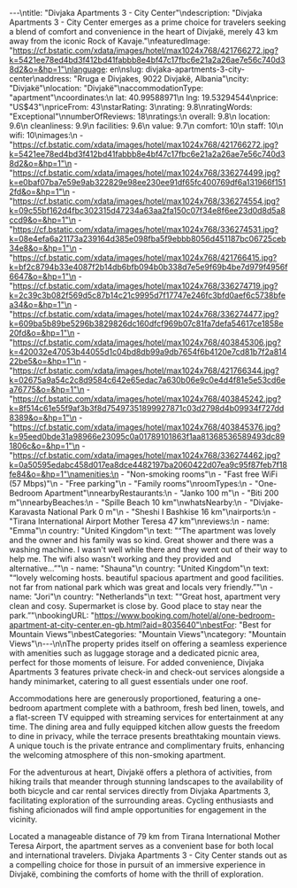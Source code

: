 ---\ntitle: "Divjaka Apartments 3 - City Center"\ndescription: "Divjaka Apartments 3 - City Center emerges as a prime choice for travelers seeking a blend of comfort and convenience in the heart of Divjakë, merely 43 km away from the iconic Rock of Kavaje."\nfeaturedImage: "https://cf.bstatic.com/xdata/images/hotel/max1024x768/421766272.jpg?k=5421ee78ed4bd3f412bd41fabbb8e4bf47c17fbc6e21a2a26ae7e56c740d38d2&o=&hp=1"\nlanguage: en\nslug: divjaka-apartments-3-city-center\naddress: "Rruga e Divjakes, 9022 Divjakë, Albania"\ncity: "Divjakë"\nlocation: "Divjakë"\naccommodationType: "apartment"\ncoordinates:\n  lat: 40.99588971\n  lng: 19.53294544\nprice: "US$43"\npriceFrom: 43\nstarRating: 3\nrating: 9.8\nratingWords: "Exceptional"\nnumberOfReviews: 18\nratings:\n  overall: 9.8\n  location: 9.6\n  cleanliness: 9.9\n  facilities: 9.6\n  value: 9.7\n  comfort: 10\n  staff: 10\n  wifi: 10\nimages:\n  - "https://cf.bstatic.com/xdata/images/hotel/max1024x768/421766272.jpg?k=5421ee78ed4bd3f412bd41fabbb8e4bf47c17fbc6e21a2a26ae7e56c740d38d2&o=&hp=1"\n  - "https://cf.bstatic.com/xdata/images/hotel/max1024x768/336274499.jpg?k=e0baf07ba7e59e9ab322829e98ee230ee91df65fc400769df6a131966f1512fd&o=&hp=1"\n  - "https://cf.bstatic.com/xdata/images/hotel/max1024x768/336274554.jpg?k=09c55bf162d4fbc302315d47234a63aa2fa150c07f34e8f6ee23d0d8d5a8ccd9&o=&hp=1"\n  - "https://cf.bstatic.com/xdata/images/hotel/max1024x768/336274531.jpg?k=08e4efa6a21173a239164d385e098fba5f9ebbb8056d451187bc06725ceb34e8&o=&hp=1"\n  - "https://cf.bstatic.com/xdata/images/hotel/max1024x768/421766415.jpg?k=bf2c8794b33e4087f2b14db6bfb094b0b338d7e5e9f69b4be7d979f4956f6647&o=&hp=1"\n  - "https://cf.bstatic.com/xdata/images/hotel/max1024x768/336274719.jpg?k=2c39c3b082f569d5c87b14c21c9995d7f17747e246fc3bfd0aef6c5738bfea34&o=&hp=1"\n  - "https://cf.bstatic.com/xdata/images/hotel/max1024x768/336274477.jpg?k=609ba5b89be5296b3829826dc160dfcf969b07c81fa7defa54617ce1858e20fd&o=&hp=1"\n  - "https://cf.bstatic.com/xdata/images/hotel/max1024x768/403845306.jpg?k=420032e47053b44055d1c04bd8db99a9db7654f6b4120e7cd81b7f2a81422be5&o=&hp=1"\n  - "https://cf.bstatic.com/xdata/images/hotel/max1024x768/421766344.jpg?k=02675a9a54c2c8d9584c642e65edac7a630b06e9c0e4d4f81e5e53cd6ea76775&o=&hp=1"\n  - "https://cf.bstatic.com/xdata/images/hotel/max1024x768/403845242.jpg?k=8f514c61e55f9af3b3f8d75497351899927871c03d2798d4b09934f727dd8389&o=&hp=1"\n  - "https://cf.bstatic.com/xdata/images/hotel/max1024x768/403845376.jpg?k=95eed0bde31a98966e23095c0a01789101863f1aa81368536589493dc891806c&o=&hp=1"\n  - "https://cf.bstatic.com/xdata/images/hotel/max1024x768/336274462.jpg?k=0a50595edabc458d017ea8dce4482197ba2060422d07ea9c95f87feb7f18fe84&o=&hp=1"\namenities:\n  - "Non-smoking rooms"\n  - "Fast free WiFi (57 Mbps)"\n  - "Free parking"\n  - "Family rooms"\nroomTypes:\n  - "One-Bedroom Apartment"\nnearbyRestaurants:\n  - "Janko 100 m"\n  - "Biti 200 m"\nnearbyBeaches:\n  - "Spille Beach 10 km"\nwhatsNearby:\n  - "Divjake-Karavasta National Park 0 m"\n  - "Sheshi I Bashkise 16 km"\nairports:\n  - "Tirana International Airport Mother Teresa 47 km"\nreviews:\n  - name: "Emma"\n    country: "United Kingdom"\n    text: "“The apartment was lovely and the owner and his family was so kind. Great shower and there was a washing machine. I wasn't well while there and they went out of their way to help me. The wifi also wasn't working and they provided and alternative...”"\n  - name: "Shauna"\n    country: "United Kingdom"\n    text: "“lovely welcoming hosts. beautiful spacious apartment and good facilities. not far from national park which was great and locals very friendly.”"\n  - name: "Jori"\n    country: "Netherlands"\n    text: "“Great host, apartment very clean and cosy. Supermarket is close by. Good place to stay near the park.”"\nbookingURL: "https://www.booking.com/hotel/al/one-bedroom-apartment-at-city-center.en-gb.html?aid=8035640"\nbestFor: "Best for Mountain Views"\nbestCategories: "Mountain Views"\ncategory: "Mountain Views"\n---\n\nThe property prides itself on offering a seamless experience with amenities such as luggage storage and a dedicated picnic area, perfect for those moments of leisure. For added convenience, Divjaka Apartments 3 features private check-in and check-out services alongside a handy minimarket, catering to all guest essentials under one roof.

Accommodations here are generously proportioned, featuring a one-bedroom apartment complete with a bathroom, fresh bed linen, towels, and a flat-screen TV equipped with streaming services for entertainment at any time. The dining area and fully equipped kitchen allow guests the freedom to dine in privacy, while the terrace presents breathtaking mountain views. A unique touch is the private entrance and complimentary fruits, enhancing the welcoming atmosphere of this non-smoking apartment.

For the adventurous at heart, Divjakë offers a plethora of activities, from hiking trails that meander through stunning landscapes to the availability of both bicycle and car rental services directly from Divjaka Apartments 3, facilitating exploration of the surrounding areas. Cycling enthusiasts and fishing aficionados will find ample opportunities for engagement in the vicinity.

Located a manageable distance of 79 km from Tirana International Mother Teresa Airport, the apartment serves as a convenient base for both local and international travelers. Divjaka Apartments 3 - City Center stands out as a compelling choice for those in pursuit of an immersive experience in Divjakë, combining the comforts of home with the thrill of exploration.